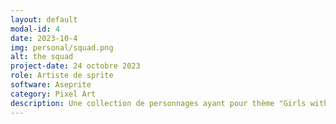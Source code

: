 ```yaml
---
layout: default
modal-id: 4
date: 2023-10-4
img: personal/squad.png
alt: the squad
project-date: 24 octobre 2023
role: Artiste de sprite
software: Aseprite
category: Pixel Art
description: Une collection de personnages ayant pour thème "Girls with Guns" que j'ai conçu avec mon amie et dessiné.
---
```

